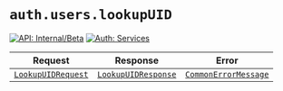 # `auth.users.lookupUID`

[![API: Internal/Beta](https://img.shields.io/static/v1?label=API&message=Internal/Beta&color=red&style=flat-square)](/docs/developer-guide/core/api-conventions.md)
[![Auth: Services](https://img.shields.io/static/v1?label=Auth&message=Services&color=informational&style=flat-square)](/docs/developer-guide/core/types.md#role)



| Request | Response | Error |
|---------|----------|-------|
|<code><a href='#lookupuidrequest'>LookupUIDRequest</a></code>|<code><a href='#lookupuidresponse'>LookupUIDResponse</a></code>|<code><a href='/docs/reference/dk.sdu.cloud.CommonErrorMessage.md'>CommonErrorMessage</a></code>|



